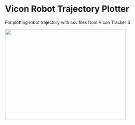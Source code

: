 # Vicon Robot Trajectory Plotter

For plotting robot trajectory with csv files from Vicon Tracker 3 

<img src="https://user-images.githubusercontent.com/52514970/168733882-b421be54-b0ef-4ecd-ae83-8c51187405d0.png" width="400" height="300">
